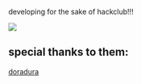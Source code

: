 developing for the sake of hackclub!!!

![](https://github-readme-stats.hackclub.dev/api/wakatime?username=6939&api_domain=hackatime.hackclub.com&theme=shadow_red&custom_title=Hackatime+Stats&layout=compact&cache_seconds=0&langs_count=8
)


## special thanks to them:
[doradura](https://www.youtube.com/watch?v=bDvX111wcwg)
